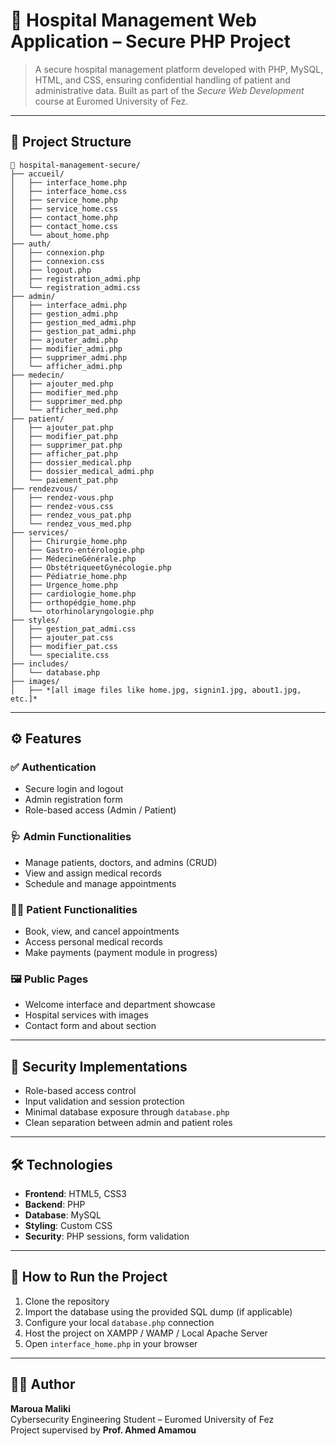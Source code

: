 # 🏥 Hospital Management Web Application – Secure PHP Project

> A secure hospital management platform developed with PHP, MySQL, HTML, and CSS, ensuring confidential handling of patient and administrative data. Built as part of the *Secure Web Development* course at Euromed University of Fez.

---

## 📁 Project Structure

```
📂 hospital-management-secure/
├── accueil/
│   ├── interface_home.php
│   ├── interface_home.css
│   ├── service_home.php
│   ├── service_home.css
│   ├── contact_home.php
│   ├── contact_home.css
│   └── about_home.php
├── auth/
│   ├── connexion.php
│   ├── connexion.css
│   ├── logout.php
│   ├── registration_admi.php
│   └── registration_admi.css
├── admin/
│   ├── interface_admi.php
│   ├── gestion_admi.php
│   ├── gestion_med_admi.php
│   ├── gestion_pat_admi.php
│   ├── ajouter_admi.php
│   ├── modifier_admi.php
│   ├── supprimer_admi.php
│   └── afficher_admi.php
├── medecin/
│   ├── ajouter_med.php
│   ├── modifier_med.php
│   ├── supprimer_med.php
│   └── afficher_med.php
├── patient/
│   ├── ajouter_pat.php
│   ├── modifier_pat.php
│   ├── supprimer_pat.php
│   ├── afficher_pat.php
│   ├── dossier_medical.php
│   ├── dossier_medical_admi.php
│   └── paiement_pat.php
├── rendezvous/
│   ├── rendez-vous.php
│   ├── rendez-vous.css
│   ├── rendez_vous_pat.php
│   └── rendez_vous_med.php
├── services/
│   ├── Chirurgie_home.php
│   ├── Gastro-entérologie.php
│   ├── MédecineGénérale.php
│   ├── ObstétriqueetGynécologie.php
│   ├── Pédiatrie_home.php
│   ├── Urgence_home.php
│   ├── cardiologie_home.php
│   ├── orthopédgie_home.php
│   └── otorhinolaryngologie.php
├── styles/
│   ├── gestion_pat_admi.css
│   ├── ajouter_pat.css
│   ├── modifier_pat.css
│   └── specialite.css
├── includes/
│   └── database.php
├── images/
│   ├── *[all image files like home.jpg, signin1.jpg, about1.jpg, etc.]*
```

---

## ⚙️ Features

### ✅ Authentication
- Secure login and logout
- Admin registration form
- Role-based access (Admin / Patient)

### 🩺 Admin Functionalities
- Manage patients, doctors, and admins (CRUD)
- View and assign medical records
- Schedule and manage appointments

### 👨‍⚕️ Patient Functionalities
- Book, view, and cancel appointments
- Access personal medical records
- Make payments (payment module in progress)

### 🖼️ Public Pages
- Welcome interface and department showcase
- Hospital services with images
- Contact form and about section

---

## 🔐 Security Implementations

- Role-based access control
- Input validation and session protection
- Minimal database exposure through `database.php`
- Clean separation between admin and patient roles

---

## 🛠️ Technologies

- **Frontend**: HTML5, CSS3
- **Backend**: PHP
- **Database**: MySQL
- **Styling**: Custom CSS
- **Security**: PHP sessions, form validation

---

## 🚀 How to Run the Project

1. Clone the repository
2. Import the database using the provided SQL dump (if applicable)
3. Configure your local `database.php` connection
4. Host the project on XAMPP / WAMP / Local Apache Server
5. Open `interface_home.php` in your browser

---

## 👩‍💻 Author

**Maroua Maliki**  
Cybersecurity Engineering Student – Euromed University of Fez  
Project supervised by **Prof. Ahmed Amamou**
